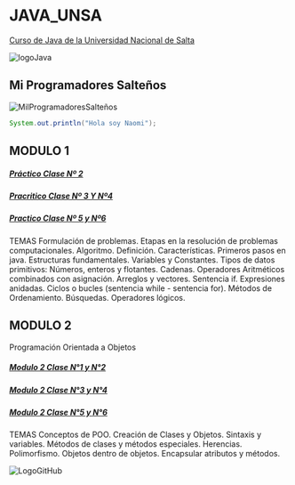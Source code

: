 # JAVA_UNSA
[Curso de Java de la Universidad Nacional de Salta](https://moodlerec.unsa.edu.ar/course/view.php?id=325)

![logoJava](https://encrypted-tbn0.gstatic.com/images?q=tbn:ANd9GcQ2rR2yjEuBme_KQ0osLYnh7NO4uticu_sBVg&usqp=CAU)

## Mi Programadores Salteños
![MilProgramadoresSalteños](https://yt3.ggpht.com/nOWBL1Um0OIYNdmqW234zI1yxFbzgOiLR_2_fVBFb-c4mlNX0gq1KjIITaj5mywt5lZwy53Rgkc=s176-c-k-c0x00ffffff-no-rj)
```java
System.out.println("Hola soy Naomi");
```
## MODULO 1
##### [Práctico Clase Nº 2](https://github.com/naomipoclava2021/JAVA_UNSA/tree/main/Practico%20Clase%20N%C2%BA%202/src/controlador) 
##### [Pracritico Clase Nº 3 Y Nº4](https://github.com/naomipoclava2021/JAVA_UNSA/tree/main/Pracritico%20Clase%20N%C2%BA%203%20Y%20N%C2%BA4/src/controlador) 
##### [Practico Clase Nº 5 y Nº6](https://github.com/naomipoclava2021/JAVA_UNSA/tree/main/Practico%20Clase%20N%C2%BA%205%20y%20N%C2%BA6/src/controlar)

TEMAS
Formulación de problemas. Etapas en la resolución de problemas computacionales. Algoritmo. Definición. Características. Primeros pasos en java. Estructuras fundamentales. Variables y Constantes. Tipos de datos primitivos: Números, enteros y flotantes. Cadenas. Operadores Aritméticos combinados con asignación. Arreglos y vectores. Sentencia if. Expresiones anidadas. Ciclos o bucles (sentencia while - sentencia for). Métodos de Ordenamiento. Búsquedas. Operadores lógicos.

## MODULO 2
Programación Orientada a Objetos

##### [Modulo 2 Clase N°1 y N°2](https://github.com/naomipoclava2021/JAVA_UNSA/tree/main/Modulo%202%20Clase%20N%C2%B01%20y%20N%C2%B02/src/poo) 
##### [Modulo 2 Clase N°3 y N°4](https://github.com/naomipoclava2021/JAVA_UNSA/tree/main/Modulo%202%20Clase%20N%C2%B03%20y%20N%C2%B04/src/poo2) 
##### [Modulo 2 Clase N°5 y N°6](https://github.com/naomipoclava2021/JAVA_UNSA/tree/main/Modulo%202%20Clase%20N%C2%B05%20y%20N%C2%B06/src/herencia)

TEMAS 
Conceptos de POO. Creación de Clases y Objetos.  Sintaxis y variables. Métodos de clases y métodos especiales. Herencias. Polimorfismo. Objetos dentro de objetos. Encapsular atributos y métodos.

![LogoGitHub](https://anthoncode.com/wp-content/uploads/2019/01/github-octocat-logo-png.png)


